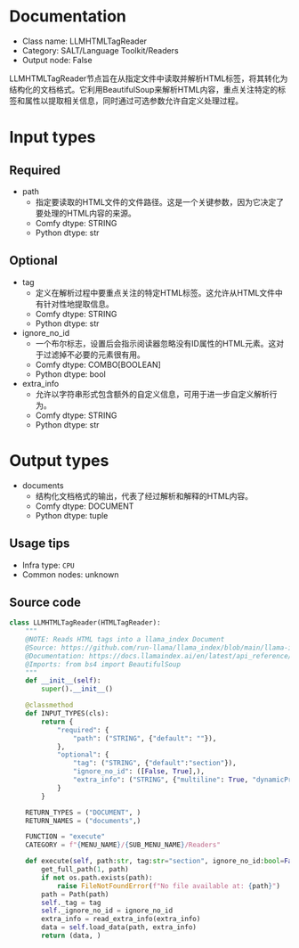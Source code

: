 
# Documentation
- Class name: LLMHTMLTagReader
- Category: SALT/Language Toolkit/Readers
- Output node: False

LLMHTMLTagReader节点旨在从指定文件中读取并解析HTML标签，将其转化为结构化的文档格式。它利用BeautifulSoup来解析HTML内容，重点关注特定的标签和属性以提取相关信息，同时通过可选参数允许自定义处理过程。

# Input types
## Required
- path
    - 指定要读取的HTML文件的文件路径。这是一个关键参数，因为它决定了要处理的HTML内容的来源。
    - Comfy dtype: STRING
    - Python dtype: str

## Optional
- tag
    - 定义在解析过程中要重点关注的特定HTML标签。这允许从HTML文件中有针对性地提取信息。
    - Comfy dtype: STRING
    - Python dtype: str
- ignore_no_id
    - 一个布尔标志，设置后会指示阅读器忽略没有ID属性的HTML元素。这对于过滤掉不必要的元素很有用。
    - Comfy dtype: COMBO[BOOLEAN]
    - Python dtype: bool
- extra_info
    - 允许以字符串形式包含额外的自定义信息，可用于进一步自定义解析行为。
    - Comfy dtype: STRING
    - Python dtype: str

# Output types
- documents
    - 结构化文档格式的输出，代表了经过解析和解释的HTML内容。
    - Comfy dtype: DOCUMENT
    - Python dtype: tuple


## Usage tips
- Infra type: `CPU`
- Common nodes: unknown


## Source code
```python
class LLMHTMLTagReader(HTMLTagReader):
    """
    @NOTE: Reads HTML tags into a llama_index Document
    @Source: https://github.com/run-llama/llama_index/blob/main/llama-index-integrations/readers/llama-index-readers-file/llama_index/readers/file/html/base.py
    @Documentation: https://docs.llamaindex.ai/en/latest/api_reference/readers/file/#llama_index.readers.file.HTMLTagReader
    @Imports: from bs4 import BeautifulSoup
    """
    def __init__(self):
        super().__init__()

    @classmethod
    def INPUT_TYPES(cls):
        return {
            "required": {
                "path": ("STRING", {"default": ""}),
            },
            "optional": {
                "tag": ("STRING", {"default":"section"}),
                "ignore_no_id": ([False, True],),
                "extra_info": ("STRING", {"multiline": True, "dynamicPrompts": False, "default": "{}"}),
            }
        }

    RETURN_TYPES = ("DOCUMENT", )
    RETURN_NAMES = ("documents",)

    FUNCTION = "execute"
    CATEGORY = f"{MENU_NAME}/{SUB_MENU_NAME}/Readers"

    def execute(self, path:str, tag:str="section", ignore_no_id:bool=False, extra_info:str="{}"):
        get_full_path(1, path)
        if not os.path.exists(path):
            raise FileNotFoundError(f"No file available at: {path}")
        path = Path(path)
        self._tag = tag
        self._ignore_no_id = ignore_no_id
        extra_info = read_extra_info(extra_info)
        data = self.load_data(path, extra_info)
        return (data, )

```
